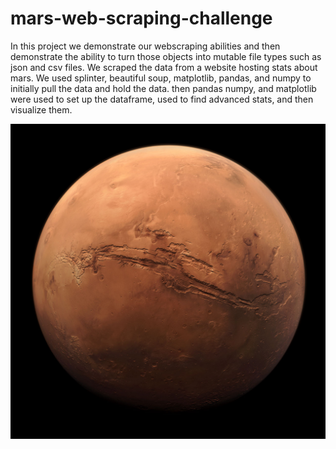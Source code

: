 # mars-web-scraping-challenge

In this project we demonstrate our webscraping abilities and then demonstrate the ability to turn those objects into mutable file types such as json and csv files. We scraped the data from a website hosting stats about  mars. We used splinter, beautiful soup, matplotlib, pandas, and numpy to initially pull the data and hold the data. then pandas numpy, and matplotlib were used to set up the dataframe, used to find advanced stats, and then visualize them. 

![r.jfif](Graphs/R.jfif)